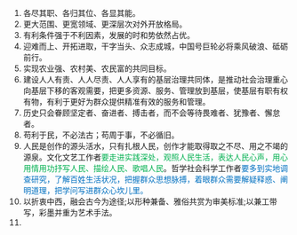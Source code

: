 1. 各尽其职、各归其位、各显其能。
2. 更大范围、更宽领域、更深层次对外开放格局。
3. 有利条件强于不利因素，发展的时和势依然占优。
4. 迎难而上、开拓进取，干字当头、众志成城，中国号巨轮必将乘风破浪、砥砺前行。
5. 实现农业强、农村美、农民富的共同目标。
6. 建设人人有责、人人尽责、人人享有的基层治理共同体，是推动社会治理重心向基层下移的客观需要，把更多资源、服务、管理放到基层，使基层有职有权有物，有利于更好为群众提供精准有效的服务和管理。
7. 历史只会眷顾坚定者、奋进者、搏击者，而不会等待畏难者、犹豫者、懈怠者。
8. 苟利于民，不必法古；苟周于事，不必循旧。
9. 人民是创作的源头活水，只有扎根人民，创作才能取得取之不尽、用之不竭的源泉。文化文艺工作者<font color="#00b050">要走进实践深处，观照人民生活，表达人民心声，用心用情用功抒写人民、描绘人民、歌唱人民</font>。哲学社会科学工作者<font color="#0070c0">要多到实地调查研究，了解百姓生活状况，把握群众思想脉搏，着眼群众需要解疑释惑、阐明道理，把学问写进群众心坎儿里。</font>
10. 以折衷中西，融会古今为途径;以形种兼备、雅俗共赏为审美标准;以兼工带写，彩墨并重为艺术手法。
11. 